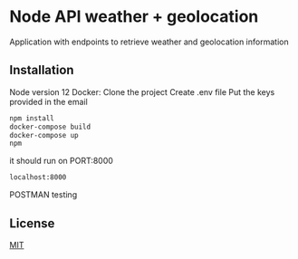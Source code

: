 # Node API weather + geolocation

Application with endpoints to retrieve weather and geolocation information

## Installation
Node version 12
Docker: 
Clone the project
Create .env file 
Put the keys provided in the email

```bash
npm install 
docker-compose build
docker-compose up
npm
```
it should run on PORT:8000
```bash
localhost:8000
```

POSTMAN testing


## License
[MIT](https://choosealicense.com/licenses/mit/)